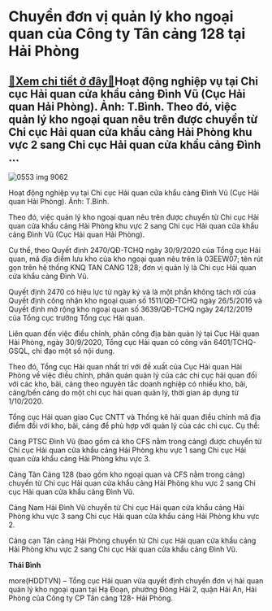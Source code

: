 Chuyển đơn vị quản lý kho ngoại quan của Công ty Tân cảng 128 tại Hải Phòng
===========================================================================

[:gift:Xem chi tiết ở đây:gift:](https://hddtvn.com/chuyen-don-vi-quan-ly-kho-ngoai-quan-cua-cong-ty-tan-cang-128-tai-hai-phong/)Hoạt động nghiệp vụ tại Chi cục Hải quan cửa khẩu cảng Đình Vũ (Cục Hải quan Hải Phòng). Ảnh: T.Bình. Theo đó, việc quản lý kho ngoại quan nêu trên được chuyển từ Chi cục Hải quan cửa khẩu cảng Hải Phòng khu vực 2 sang Chi cục Hải quan cửa khẩu cảng Đình …
----------------------------------------------------------------------------------------------------------------------------------------------------------------------------------------------------------------------------------------------------------------





![0553 img 9062](https://haiquanonline.com.vn/stores/news_dataimages/binhht/092020/21/09/in_article/0553_IMG_9062.jpg?rt=20201002094915 "undefined")


Hoạt động nghiệp vụ tại Chi cục Hải quan cửa khẩu cảng Đình Vũ (Cục Hải quan Hải Phòng). Ảnh: T.Bình.



Theo đó, việc quản lý kho ngoại quan nêu trên được chuyển từ Chi cục Hải quan cửa khẩu cảng Hải Phòng khu vực 2 sang Chi cục Hải quan cửa khẩu cảng Đình Vũ (Cục Hải quan Hải Phòng).


Cụ thể, theo Quyết định 2470/QĐ-TCHQ ngày 30/9/2020 của Tổng cục Hải quan, mã địa điểm lưu kho của kho ngoại quan nêu trên là 03EEW07; tên rút gọn trên hệ thống KNQ TAN CANG 128; đơn vị quản lý là Chi cục Hải quan cửa khẩu cảng Đình Vũ.


Quyết định 2470 có hiệu lực từ ngày ký và là một phần không tách rời của Quyết định công nhận kho ngoại quan số 1511/QĐ-TCHQ ngày 26/5/2016 và Quyết định mở rộng kho ngoại quan số 3639/QĐ-TCHQ ngày 24/12/2019 của Tổng cục trưởng Tổng cục Hải quan.


Liên quan đến việc điều chỉnh, phân công địa bàn quản lý tại Cục Hải quan Hải Phòng, ngày 30/9/2020, Tổng cục Hải quan có công văn 6401/TCHQ-GSQL, chỉ đạo một số nội dung.


Theo đó, Tổng cục Hải quan nhất trí với đề xuất của Cục Hải quan Hải Phòng về việc điều chỉnh, phân quản quản lý của các chi cục hải quan đối với các kho, bãi, cảng theo nguyên tắc doanh nghiệp có nhiều kho, bãi, cảng/bến cảng do một chi cục hải quan quản lý, thời gian áp dụng từ 1/10/2020.


Tổng cục Hải quan giao Cục CNTT và Thống kê hải quan điều chỉnh mã địa điểm đối với kho, bãi, cảng để phù hợp với quản lý của các chi cục. Cụ thể:


Cảng PTSC Đình Vũ (bao gồm cả kho CFS nằm trong cảng) được chuyển từ Chi cục Hải quan cửa khẩu cảng Hải Phòng khu vực 1 sang Chi cục Hải quan cửa khẩu cảng Hải Phòng khu vực 3.


Cảng Tân Cảng 128 (bao gồm kho ngoại quan và CFS nằm trong cảng) chuyển từ Chi cục Hải quan cửa khẩu cảng Hải Phòng khu vực 2 sang Chi cục Hải quan cửa khẩu cảng Đình Vũ.


Cảng Nam Hải Đình Vũ chuyển từ Chi cục Hải quan cửa khẩu cảng Hải Phòng khu vực 3 sang Chi cục Hải quan cửa khẩu cảng Hải Phòng khu vực 2.


Cảng cạn Tân cảng Hải Phòng chuyển từ Chi cục Hải quan cửa khẩu cảng Hải Phòng khu vực 2 sang Chi cục Hải quan cửa khẩu cảng Đình Vũ.




**Thái Bình**



more(HDDTVN) – Tổng cục Hải quan vừa quyết định chuyển đơn vị hải quan quản lý kho ngoại quan tại Hạ Đoạn, phường Đông Hải 2, quận Hải An, Hải Phòng của Công ty CP Tân cảng 128- Hải Phòng.

